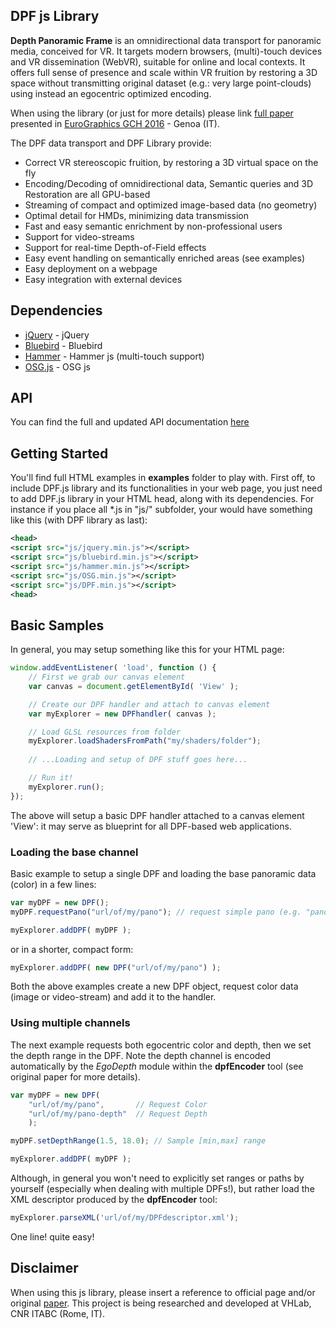 ## DPF js Library

**Depth Panoramic Frame** is an omnidirectional data transport for panoramic media, conceived for VR. It targets modern browsers, (multi)-touch devices and VR dissemination (WebVR), suitable for online and local contexts. It offers full sense of presence and scale within VR fruition by restoring a 3D space without transmitting original dataset (e.g.: very large point-clouds) using instead an egocentric optimized encoding.

When using the library (or just for more details) please link [full paper](https://diglib.eg.org/handle/10.2312/gch20161380) presented in [EuroGraphics GCH 2016](http://gch2016.ge.imati.cnr.it/) - Genoa (IT).

The DPF data transport and DPF Library provide:
* Correct VR stereoscopic fruition, by restoring a 3D virtual space on the fly
* Encoding/Decoding of omnidirectional data, Semantic queries and 3D Restoration are all GPU-based
* Streaming of compact and optimized image-based data (no geometry)
* Optimal detail for HMDs, minimizing data transmission
* Fast and easy semantic enrichment by non-professional users
* Support for video-streams
* Support for real-time Depth-of-Field effects
* Easy event handling on semantically enriched areas (see examples)
* Easy deployment on a webpage
* Easy integration with external devices

## Dependencies

* [jQuery](https://jquery.com/) - jQuery
* [Bluebird](http://bluebirdjs.com/docs/getting-started.html) - Bluebird
* [Hammer](http://hammerjs.github.io/) - Hammer js (multi-touch support)
* [OSG.js](https://cedricpinson.github.io/osgjs-website/) - OSG js

## API

You can find the full and updated API documentation [here](http://osiris.itabc.cnr.it/API/dpf/)

## Getting Started

You'll find full HTML examples in **examples** folder to play with. First off, to include DPF.js library and its functionalities in your web page, you just need to add DPF.js library in your HTML head, along with its dependencies. For instance if you place all *.js in "js/" subfolder, your would have something like this (with DPF library as last):

```xml
<head>
<script src="js/jquery.min.js"></script>
<script src="js/bluebird.min.js"></script>
<script src="js/hammer.min.js"></script>
<script src="js/OSG.min.js"></script>
<script src="js/DPF.min.js"></script>
<head>
```

## Basic Samples

In general, you may setup something like this for your HTML page:

```javascript
window.addEventListener( 'load', function () {
	// First we grab our canvas element
	var canvas = document.getElementById( 'View' );

	// Create our DPF handler and attach to canvas element
	var myExplorer = new DPFhandler( canvas );

	// Load GLSL resources from folder
	myExplorer.loadShadersFromPath("my/shaders/folder");
	
	// ...Loading and setup of DPF stuff goes here...

	// Run it!
	myExplorer.run();
});
```

The above will setup a basic DPF handler attached to a canvas element 'View': it may serve as blueprint for all DPF-based web applications.

### Loading the base channel

Basic example to setup a single DPF and loading the base panoramic data (color) in a few lines:

```javascript
var myDPF = new DPF();
myDPF.requestPano("url/of/my/pano"); // request simple pano (e.g. "pano1.jpg")

myExplorer.addDPF( myDPF );
```

or in a shorter, compact form:

```javascript
myExplorer.addDPF( new DPF("url/of/my/pano") );
```

Both the above examples create a new DPF object, request color data (image or video-stream) and add it to the handler.

### Using multiple channels

The next example requests both egocentric color and depth, then we set the depth range in the DPF. Note the depth channel is encoded automatically by the *EgoDepth* module within the **dpfEncoder** tool (see original paper for more details).

```javascript
var myDPF = new DPF(
	"url/of/my/pano",		// Request Color
	"url/of/my/pano-depth"	// Request Depth
	);

myDPF.setDepthRange(1.5, 18.0); // Sample [min,max] range

myExplorer.addDPF( myDPF );
```

Although, in general you won't need to explicitly set ranges or paths by yourself (especially when dealing with multiple DPFs!), but rather load the XML descriptor produced by the **dpfEncoder** tool:

```javascript
myExplorer.parseXML('url/of/my/DPFdescriptor.xml');
```

One line! quite easy!

## Disclaimer

When using this js library, please insert a reference to official page and/or original [paper](https://diglib.eg.org/handle/10.2312/gch20161380). This project is being researched and developed at VHLab, CNR ITABC (Rome, IT).
